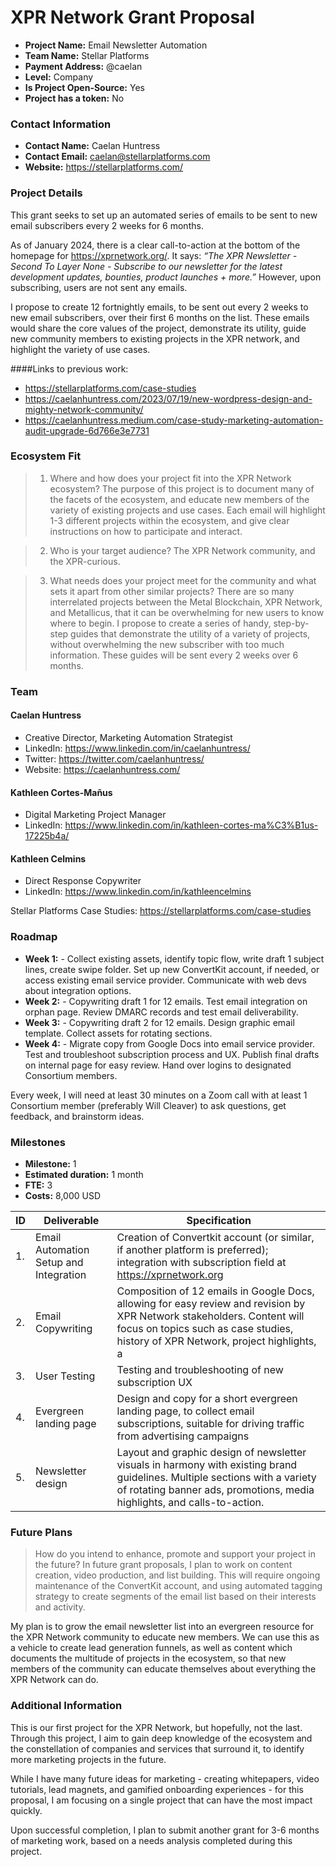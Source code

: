 # XPR Network Grant Proposal

- **Project Name:** Email Newsletter Automation
- **Team Name:** Stellar Platforms
- **Payment Address:** @caelan
- **Level:** Company
- **Is Project Open-Source:** Yes
- **Project has a token:** No

### Contact Information

- **Contact Name:** Caelan Huntress
- **Contact Email:** caelan@stellarplatforms.com
- **Website:** https://stellarplatforms.com/

### Project Details

This grant seeks to set up an automated series of emails to be sent to new email subscribers every 2 weeks for 6 months.

As of January 2024, there is a clear call-to-action at the bottom of the homepage for https://xprnetwork.org/. It says: 
*“The XPR Newsletter - Second To Layer None - Subscribe to our newsletter for the latest development updates, bounties, product launches + more.”*
However, upon subscribing, users are not sent any emails.

I propose to create 12 fortnightly emails, to be sent out every 2 weeks to new email subscribers, over their first 6 months on the list. These emails would share the core values of the project, demonstrate its utility, guide new community members to existing projects in the XPR network, and highlight the variety of use cases.

####Links to previous work:

- https://stellarplatforms.com/case-studies
- https://caelanhuntress.com/2023/07/19/new-wordpress-design-and-mighty-network-community/
- https://caelanhuntress.medium.com/case-study-marketing-automation-audit-upgrade-6d766e3e7731

### Ecosystem Fit

> 1. Where and how does your project fit into the XPR Network ecosystem?
The purpose of this project is to document many of the facets of the ecosystem, and educate new members of the variety of existing projects and use cases. Each email will highlight 1-3 different projects within the ecosystem, and give clear instructions on how to participate and interact.

> 2. Who is your target audience?
The XPR Network community, and the XPR-curious.

> 3. What needs does your project meet for the community and what sets it apart from other similar projects?
There are so many interrelated projects between the Metal Blockchain, XPR Network, and Metallicus, that it can be overwhelming for new users to know where to begin. I propose to create a series of handy, step-by-step guides that demonstrate the utility of a variety of projects, without overwhelming the new subscriber with too much information. These guides will be sent every 2 weeks over 6 months.

### Team

#### Caelan Huntress
- Creative Director, Marketing Automation Strategist
- LinkedIn: https://www.linkedin.com/in/caelanhuntress/ 
- Twitter: https://twitter.com/caelanhuntress/
- Website: https://caelanhuntress.com/

#### Kathleen Cortes-Mañus
- Digital Marketing Project Manager
- LinkedIn: https://www.linkedin.com/in/kathleen-cortes-ma%C3%B1us-17225b4a/

#### Kathleen Celmins
- Direct Response Copywriter
- LinkedIn: https://www.linkedin.com/in/kathleencelmins

Stellar Platforms Case Studies: https://stellarplatforms.com/case-studies

### Roadmap

- **Week 1:** - Collect existing assets, identify topic flow, write draft 1 subject lines, create swipe folder. Set up new ConvertKit account, if needed, or access existing email service provider. Communicate with web devs about integration options.
- **Week 2:** -  Copywriting draft 1 for 12 emails. Test email integration on orphan page. Review DMARC records and test email deliverability.
- **Week 3:** -  Copywriting draft 2 for 12 emails. Design graphic email template. Collect assets for rotating sections.
- **Week 4:** -  Migrate copy from Google Docs into email service provider. Test and troubleshoot subscription process and UX. Publish final drafts on internal page for easy review. Hand over logins to designated Consortium members.

Every week, I will need at least 30 minutes on a Zoom call with at least 1 Consortium member (preferably Will Cleaver) to ask questions, get feedback, and brainstorm ideas.

### Milestones

- **Milestone:** 1
- **Estimated duration:** 1 month
- **FTE:**  3
- **Costs:** 8,000 USD

| ID | Deliverable | Specification |
| ----- | ----------- | ------------- |
| 1. | Email Automation Setup and Integration | Creation of Convertkit account (or similar, if another platform is preferred); integration with subscription field at https://xprnetwork.org |  
| 2. | Email Copywriting | Composition of 12 emails in Google Docs, allowing for easy review and revision by XPR Network stakeholders. Content will focus on topics such as case studies, history of XPR Network, project highlights, a |    
| 3. | User Testing | Testing and troubleshooting of new subscription UX |  
| 4. | Evergreen landing page | Design and copy for a short evergreen landing page, to collect email subscriptions, suitable for driving traffic from advertising campaigns |  
| 5. | Newsletter design | Layout and graphic design of newsletter visuals in harmony with existing brand guidelines. Multiple sections with a variety of rotating banner ads, promotions, media highlights, and calls-to-action. |  


### Future Plans

> How do you intend to enhance, promote and support your project in the future?
In future grant proposals, I plan to work on content creation, video production, and list building. This will require ongoing maintenance of the ConvertKit account, and using automated tagging strategy to create segments of the email list based on their interests and activity.

My plan is to grow the email newsletter list into an evergreen resource for the XPR Network community to educate new members. We can use this as a vehicle to create lead generation funnels, as well as content which documents the multitude of projects in the ecosystem, so that new members of the community can educate themselves about everything the XPR Network can do.

### Additional Information

This is our first project for the XPR Network, but hopefully, not the last. Through this project, I aim to gain deep knowledge of the ecosystem and the constellation of companies and services that surround it, to identify more marketing projects in the future. 

While I have many future ideas for marketing - creating whitepapers, video tutorials, lead magnets, and gamified onboarding experiences - for this proposal, I am focusing on a single project that can have the most impact quickly.

Upon successful completion, I plan to submit another grant for 3-6 months of marketing work, based on a needs analysis completed during this project.
